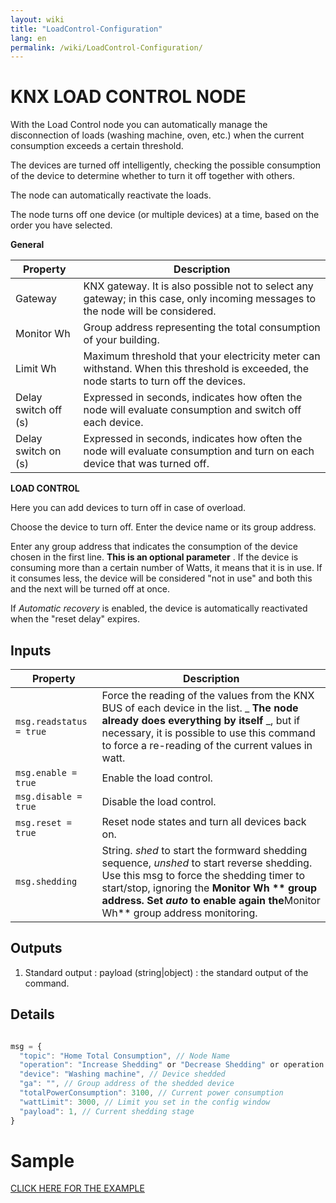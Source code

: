 ```yaml
---
layout: wiki
title: "LoadControl-Configuration"
lang: en
permalink: /wiki/LoadControl-Configuration/
---
```

# KNX LOAD CONTROL NODE

With the Load Control node you can automatically manage the disconnection of loads (washing machine, oven, etc.) when the current consumption exceeds a certain threshold.  

The devices are turned off intelligently, checking the possible consumption of the device to determine whether to turn it off together with others. 

The node can automatically reactivate the loads. 

The node turns off one device (or multiple devices) at a time, based on the order you have selected.

**General**

|Property|Description|
|--|--|
| Gateway | KNX gateway. It is also possible not to select any gateway; in this case, only incoming messages to the node will be considered. |
| Monitor Wh | Group address representing the total consumption of your building. |
| Limit Wh | Maximum threshold that your electricity meter can withstand. When this threshold is exceeded, the node starts to turn off the devices. |
| Delay switch off (s) | Expressed in seconds, indicates how often the node will evaluate consumption and switch off each device. |
| Delay switch on (s) | Expressed in seconds, indicates how often the node will evaluate consumption and turn on each device that was turned off. |

**LOAD CONTROL**

Here you can add devices to turn off in case of overload. 

Choose the device to turn off. Enter the device name or its group address. 

Enter any group address that indicates the consumption of the device chosen in the first line. **This is an optional parameter** . If the device is consuming more than a certain number of Watts, it means that it is in use. If it consumes less, the device will be considered "not in use" and both this and the next will be turned off at once.

If _Automatic recovery_ is enabled, the device is automatically reactivated when the "reset delay" expires.

## Inputs

|Property|Description|
|--|--|
| `msg.readstatus = true` | Force the reading of the values from the KNX BUS of each device in the list. _ **The node already does everything by itself** _, but if necessary, it is possible to use this command to force a re-reading of the current values in watt.|
| `msg.enable = true` | Enable the load control.|
| `msg.disable = true` | Disable the load control.|
| `msg.reset = true` | Reset node states and turn all devices back on.|
| `msg.shedding` | String. _shed_ to start the formward shedding sequence, _unshed_ to start reverse shedding. Use this msg to force the shedding timer to start/stop, ignoring the **Monitor Wh ** group address. Set _auto_ to enable again the**Monitor Wh** group address monitoring. |

## Outputs

1. Standard output
   : payload (string|object) : the standard output of the command.

## Details

```javascript

msg = {
  "topic": "Home Total Consumption", // Node Name
  "operation": "Increase Shedding" or "Decrease Shedding" or operation reflecting the input message (disable, enable, reset), // Operation
  "device": "Washing machine", // Device shedded
  "ga": "", // Group address of the shedded device
  "totalPowerConsumption": 3100, // Current power consumption
  "wattLimit": 3000, // Limit you set in the config window
  "payload": 1, // Current shedding stage
}

```

# Sample

<a href="https://supergiovane.github.io/node-red-contrib-knx-ultimate/wiki/SampleLoadControl">CLICK HERE FOR THE EXAMPLE</a>
